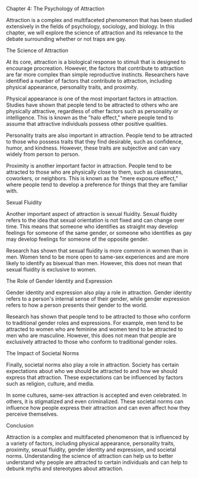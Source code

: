 Chapter 4: The Psychology of Attraction

Attraction is a complex and multifaceted phenomenon that has been studied extensively in the fields of psychology, sociology, and biology. In this chapter, we will explore the science of attraction and its relevance to the debate surrounding whether or not traps are gay.

The Science of Attraction

At its core, attraction is a biological response to stimuli that is designed to encourage procreation. However, the factors that contribute to attraction are far more complex than simple reproductive instincts. Researchers have identified a number of factors that contribute to attraction, including physical appearance, personality traits, and proximity.

Physical appearance is one of the most important factors in attraction. Studies have shown that people tend to be attracted to others who are physically attractive, regardless of other factors such as personality or intelligence. This is known as the "halo effect," where people tend to assume that attractive individuals possess other positive qualities.

Personality traits are also important in attraction. People tend to be attracted to those who possess traits that they find desirable, such as confidence, humor, and kindness. However, these traits are subjective and can vary widely from person to person.

Proximity is another important factor in attraction. People tend to be attracted to those who are physically close to them, such as classmates, coworkers, or neighbors. This is known as the "mere exposure effect," where people tend to develop a preference for things that they are familiar with.

Sexual Fluidity

Another important aspect of attraction is sexual fluidity. Sexual fluidity refers to the idea that sexual orientation is not fixed and can change over time. This means that someone who identifies as straight may develop feelings for someone of the same gender, or someone who identifies as gay may develop feelings for someone of the opposite gender.

Research has shown that sexual fluidity is more common in women than in men. Women tend to be more open to same-sex experiences and are more likely to identify as bisexual than men. However, this does not mean that sexual fluidity is exclusive to women.

The Role of Gender Identity and Expression

Gender identity and expression also play a role in attraction. Gender identity refers to a person's internal sense of their gender, while gender expression refers to how a person presents their gender to the world.

Research has shown that people tend to be attracted to those who conform to traditional gender roles and expressions. For example, men tend to be attracted to women who are feminine and women tend to be attracted to men who are masculine. However, this does not mean that people are exclusively attracted to those who conform to traditional gender roles.

The Impact of Societal Norms

Finally, societal norms also play a role in attraction. Society has certain expectations about who we should be attracted to and how we should express that attraction. These expectations can be influenced by factors such as religion, culture, and media.

In some cultures, same-sex attraction is accepted and even celebrated. In others, it is stigmatized and even criminalized. These societal norms can influence how people express their attraction and can even affect how they perceive themselves.

Conclusion

Attraction is a complex and multifaceted phenomenon that is influenced by a variety of factors, including physical appearance, personality traits, proximity, sexual fluidity, gender identity and expression, and societal norms. Understanding the science of attraction can help us to better understand why people are attracted to certain individuals and can help to debunk myths and stereotypes about attraction.
